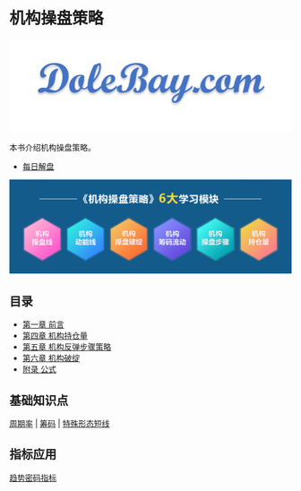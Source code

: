 # 机构操盘策略

![icon](images/Icon_8.png)

本书介绍机构操盘策略。

- [每日解盘](daily/index.md)

![modules](images/jgcp/modules.png)

## 目录

- [第一章 前言](chapter1/index.md)
- [第四章 机构持仓量](chapter4/index.md)
- [第五章 机构反弹步骤策略](chapter5/index.md)
- [第六章 机构破绽](chapter6/index.md)
- [附录 公式](appendix/formula.md)

## 基础知识点

[周期率](appendix/zql.md) |
 [筹码](appendix/cm.md) |
 [特殊形态短线](appendix/tsxtdx.md)

## 指标应用

[趋势密码指标](appendix/qsmm.md)
